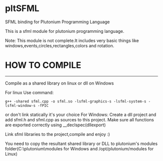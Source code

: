 # pltSFML
SFML binding for Plutonium Programming Language

This is a sfml module for plutonium programming language.

Note: This module is not complete.It includes very basic things like windows,events,circles,rectangles,colors and rotation.

# HOW TO COMPILE
-----------------
 Compile as a shared library on linux or dll on Windows
 
 For linux Use command: 
 
   ```g++ -shared sfml.cpp -o sfml.so -lsfml-graphics-s -lsfml-system-s -lsfml-window-s -fPIC```
   
   or don't link statically it's your choice
 For Windows:
   Create a dll project and add sfml.h and sfml.cpp as sources to this project. Make sure all functions are exported
   correctly using __declspec(dllexport)
   
   Link sfml libraries to the project,compile and enjoy :)
   
   
 You need to copy the resultant shared library or DLL to plutonium's modules folder(C:\plutonium\modules for Windows
  and /opt/plutonium/modules for Linux)
 
